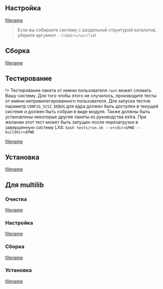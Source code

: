 <pkg :name="'util-linux'" instsize showsbu2></pkg>

## Настройка

[filename](../../packages/util-linux/configure-systemd ':include')

> Если вы собираете систему с раздельной структурой каталогов, уберите аргумент `--libdir=/usr/lib`!

## Сборка

[filename](../../packages/util-linux/build-systemd ':include')

## Тестирование

!> Тестирование пакета от имени пользователя `root` может сломать Вашу систему. Для того чтобы этого не случилось, производите тесты от имени непривилегированного пользователя. Для запуска тестов параметр `CONFIG_SCSI_DEBUG` для ядра должен быть доступен в текущей системе и должен быть собран в виде модуля. Также должны быть установлены некоторые другие пакеты из руководства extra. При желании этот тест может быть запущен после перезагрузки в завершенную систему LX4: `bash tests/run.sh --srcdir=$PWD --builddir=$PWD`

[filename](../../packages/util-linux/test-systemd ':include')

## Установка

[filename](../../packages/util-linux/install-systemd ':include')

## Для multilib

### Очистка

[filename](../../packages/util-linux/multi_prepare-systemd ':include')

### Настройка

[filename](../../packages/util-linux/multi_configure-systemd ':include')

### Сборка

[filename](../../packages/util-linux/multi_build-systemd ':include')

### Установка

[filename](../../packages/util-linux/multi_install-systemd ':include')
<package-script :package="'util-linux'" :type="'multi_install-systemd'"></package-script>

<script>
	new Vue({ el: '#main' })
</script>
